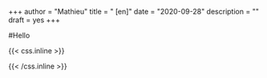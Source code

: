 +++
author = "Mathieu"
title = " [en]"
date = "2020-09-28"
description = ""
draft = yes
+++

#Hello


{{< css.inline >}}
<style>
.canon { background: white; width: 100%; height: auto;}
</style>
{{< /css.inline >}}

